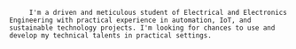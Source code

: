 
         I'm a driven and meticulous student of Electrical and Electronics Engineering with practical experience in automation, IoT, and sustainable technology projects. I'm looking for chances to use and develop my technical talents in practical settings.
